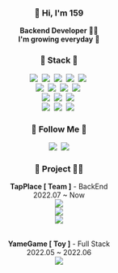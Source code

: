 <h3 align="center">👋 Hi, I'm 159 </h3>
<p align="center">
  <b>Backend Developer</b> 👩‍💻 <br>
  <b>I'm growing everyday</b> 🌱
</p>

<h3 align="center"> 🔧 Stack 🔧 </h3>
<p align="center">
<img src="https://img.shields.io/badge/Java-007396?style=flat-square&logo=Java&logoColor=white"/></a>&nbsp
<img src="https://img.shields.io/badge/Spring-6DB33F?style=flat-square&logo=Spring&logoColor=white"/></a>&nbsp
<img src="https://img.shields.io/badge/Node.js-339933?style=flat-square&logo=Node.js&logoColor=white"/></a>&nbsp
<img src="https://img.shields.io/badge/Express-000000?style=flat-square&logo=Express&logoColor=white"/></a>&nbsp
<img src="https://img.shields.io/badge/Nest.js-d5214a?style=flat-square&logo=NestJs&logoColor=white"/></a>&nbsp
<br>
<img src="https://img.shields.io/badge/HTML-d84924?style=flat-square&logo=HTML5&logoColor=white"/></a>&nbsp
<img src="https://img.shields.io/badge/CSS-30a1d1?style=flat-square&logo=Css3&logoColor=white"/></a>&nbsp
<img src="https://img.shields.io/badge/Javascrpit-e5b524?style=flat-square&logo=Javascript&logoColor=white"/></a>&nbsp
<img src="https://img.shields.io/badge/Vue.js-3eaf7c?style=flat-square&logo=Vue.js&logoColor=white"/></a>&nbsp
<br>
<img src="https://img.shields.io/badge/Mysql-005c83?style=flat-square&logo=MySql&logoColor=white"/></a>&nbsp
<img src="https://img.shields.io/badge/MongoDB-0fa14c?style=flat-square&logo=MongoDb&logoColor=white"/></a>&nbsp
<img src="https://img.shields.io/badge/Graphql-d932a2?style=flat-square&logo=Graphql&logoColor=white"/></a>&nbsp
<br>
<img src="https://img.shields.io/badge/Docker-2496ED?style=flat-square&logo=Docker&logoColor=white"/></a>&nbsp
<img src="https://img.shields.io/badge/Ubuntu-d34414?style=flat-square&logo=Ubuntu&logoColor=white"/></a>&nbsp
<img src="https://img.shields.io/badge/Nginx-0c8f49?style=flat-square&logo=Nginx&logoColor=white"/></a>&nbsp

</p>

<h3 align="center">🔭  Follow Me 🔭 </h3>
<p align="center">
  <a href="https://tlqhrm.github.io"><img src="https://img.shields.io/badge/Blog-11B48A?style=flat-square&logo=Storyblok&logoColor=white&link=https://tlqhrm.github.io"/></a>&nbsp
  <a href="mailto:wjstls123@gmail.com"><img src="https://img.shields.io/badge/Gmail-d14836?style=flat-square&logo=Gmail&logoColor=white&link=kimhyein7110@gmail.com"/></a>
</p>

<h3 align="center">🌠 Project 👩‍💻</h3>
<div align="center">
 <b>TapPlace [ Team ]</b> - BackEnd
 <br>
 2022.07 ~ Now<br>
<a href="https://github.com/tlqhrm/TapPlace-sample"><img src="https://img.shields.io/badge/GitHub-000000?style=flat-square&logo=GitHub&logoColor=white&link=https://github.com/tlqhrm/TapPlace-sample"/></a>    <br>
<a href="https://dev159.notion.site/Tapplace-API-v1-2-1-59bc730670154642983ed37b12443f97"><img src="https://img.shields.io/badge/API Document-000000?style=flat-square&logo=Notion&logoColor=white&link=https://dev159.notion.site/Tapplace-API-v1-2-1-59bc730670154642983ed37b12443f97"/></a>    <br>
<a href="https://dev159.notion.site/Tapplace-API-v1-2-1-59bc730670154642983ed37b12443f97"><img src="https://img.shields.io/badge/Web Site-000000?style=flat-square&logo=Google Chrome&logoColor=white&link=https://dev159.notion.site/Tapplace-API-v1-2-1-59bc730670154642983ed37b12443f97"/></a>    <br><br>

<b>YameGame [ Toy ]</b> - Full Stack
<br>
2022.05 ~ 2022.06<br>
<a href="https://yamegame.com/"><img src="https://img.shields.io/badge/Web Site-000000?style=flat-square&logo=Google Chrome&logoColor=white&link=https://yamegame.com/"/></a> <br>

</div>
